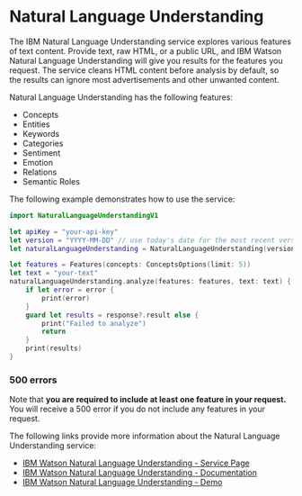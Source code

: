 # Natural Language Understanding

The IBM Natural Language Understanding service explores various features of text content. Provide text, raw HTML, or a public URL, and IBM Watson Natural Language Understanding will give you results for the features you request. The service cleans HTML content before analysis by default, so the results can ignore most advertisements and other unwanted content.

Natural Language Understanding has the following features:

- Concepts
- Entities
- Keywords
- Categories
- Sentiment
- Emotion
- Relations
- Semantic Roles

The following example demonstrates how to use the service:

```swift
import NaturalLanguageUnderstandingV1

let apiKey = "your-api-key"
let version = "YYYY-MM-DD" // use today's date for the most recent version
let naturalLanguageUnderstanding = NaturalLanguageUnderstanding(version: version, apiKey: apiKey)

let features = Features(concepts: ConceptsOptions(limit: 5))
let text = "your-text"
naturalLanguageUnderstanding.analyze(features: features, text: text) { response, error in
	if let error = error {
        print(error)
    }
    guard let results = response?.result else {
        print("Failed to analyze")
        return
    }
    print(results)
}
```

### 500 errors
Note that **you are required to include at least one feature in your request.** You will receive a 500 error if you do not include any features in your request.

The following links provide more information about the Natural Language Understanding service:

* [IBM Watson Natural Language Understanding - Service Page](https://www.ibm.com/watson/services/natural-language-understanding/)
* [IBM Watson Natural Language Understanding - Documentation](https://cloud.ibm.com/docs/services/natural-language-understanding/index.html)
* [IBM Watson Natural Language Understanding - Demo](https://natural-language-understanding-demo.ng.bluemix.net/)
